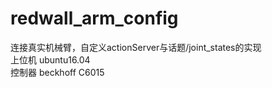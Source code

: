 # redwall_arm_config
连接真实机械臂，自定义actionServer与话题/joint_states的实现  
上位机 ubuntu16.04  
控制器 beckhoff C6015  

